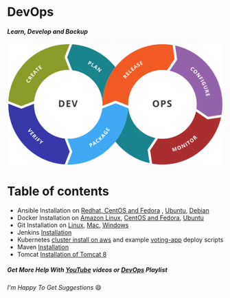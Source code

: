 # DevOps
#### _Learn, Develop and Backup_

![DevOps](img/devops-toolchain.png)

Table of contents
=================
<!--ts-->
* Ansible Installation on [Redhat, CentOS and Fedora](Ansible/Ansible_installation/Installation_Ansible_on_Redhat_CentOS_Fedora.md) , [Ubuntu](Ansible/Ansible_installation/Installation_Ansible_on_Ubuntu.md), [Debian](Ansible/Ansible_installation/Installation_Ansible_on_Debian.md)
* Docker Installation on [Amazon Linux](Docker/installation/install_docker_on_Amazon_linux.md), [CentOS and Fedora](Docker/installation/install_docker_on_centos_fedora.md), [Ubuntu](Docker/installation/install_docker_on_ubuntu.md)
* Git Installation on [Linux](Git/installation/install_git_on_linux.md), [Mac](Git/installation/install_git_on_mac.md), [Windows](Git/installation/install_git_on_windows.md)
* Jenkins [Installation](https://github.com/maheshkn400/DevOps/blob/master/Jenkins/Jenkins_installation.md)
* Kubernetes [cluster install on aws](Kubernetes/installation/install_kubernetes_cluster_on_aws.md) and example [voting-app](Kubernetes/voting-app/) deploy scripts
* Maven [Installation](https://github.com/maheshkn400/DevOps/blob/master/Maven/Maven_installation.md)
* Tomcat [Installation of Tomcat 8](https://github.com/maheshkn400/DevOps/blob/master/Tomcat/tomcat8_installation.md)
<!--te-->

##### Get More Help With [YouTube](https://www.youtube.com/channel/UC9fVFNlg3aKXTsEsib5Mvag?sub_confirmation=1) videos or [DevOps](https://www.youtube.com/playlist?list=PLPo2XyZnmQuwTdLgTyUxeVsjwZ5Iwm-SD) Playlist

_I'm Happy To Get Suggestions_ :smile:
